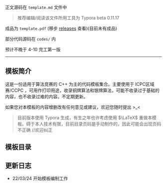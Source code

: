 正文源码在 `template.md` 文件中

> 推荐编辑/阅读该文件所用工具为 Typora beta 0.11.17

成品为 `template.pdf` (移步 [releases](https://github.com/lr580/algorithm_template/releases) 查看)(目前未有成品)

部分代码源码在 `codes/` 内

预计不晚于 4-10 完工第一版

<hr/>

## 模板简介

这是一份适用于算法竞赛的 C++ 为主的代码模板集合。主要使用于 ICPC区域赛/CCPC ，可用作打印用途，收录铜牌算法和银牌算法，可能不收录过于基础的内容，也不收录过难的内容。不定期更新。

如果您对本模板的内容增删改有任何意见或建议，欢迎您随时提出 >_<

> 目前版本使用 Typora 生成，有生之年也许考虑使用 $\LaTeX$ 重做本模板。碍于本人技术有限，目前目录页码是手动制作的，因此可能会出现页码不正确 //欢迎纠正



## 模板目录



## 更新日志

- 22/03/24 开始模板编制工作

